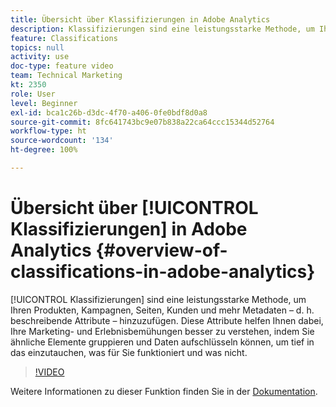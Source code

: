 ```yaml
---
title: Übersicht über Klassifizierungen in Adobe Analytics
description: Klassifizierungen sind eine leistungsstarke Methode, um Ihren Produkten, Kampagnen, Seiten, Kunden und mehr Metadaten – d. h. beschreibende Attribute – hinzuzufügen. Diese Attribute helfen Ihnen dabei, Ihre Marketing- und Erlebnisbemühungen besser zu verstehen, indem Sie ähnliche Elemente gruppieren und Daten aufschlüsseln können, um tief in das einzutauchen, was für Sie funktioniert und was nicht.
feature: Classifications
topics: null
activity: use
doc-type: feature video
team: Technical Marketing
kt: 2350
role: User
level: Beginner
exl-id: bca1c26b-d3dc-4f70-a406-0fe0bdf8d0a8
source-git-commit: 8fc641743bc9e07b838a22ca64ccc15344d52764
workflow-type: ht
source-wordcount: '134'
ht-degree: 100%

---
```


# Übersicht über [!UICONTROL Klassifizierungen] in Adobe Analytics {#overview-of-classifications-in-adobe-analytics}

[!UICONTROL Klassifizierungen] sind eine leistungsstarke Methode, um Ihren Produkten, Kampagnen, Seiten, Kunden und mehr Metadaten – d. h. beschreibende Attribute – hinzuzufügen. Diese Attribute helfen Ihnen dabei, Ihre Marketing- und Erlebnisbemühungen besser zu verstehen, indem Sie ähnliche Elemente gruppieren und Daten aufschlüsseln können, um tief in das einzutauchen, was für Sie funktioniert und was nicht.

>[!VIDEO](https://video.tv.adobe.com/v/16853/?quality=12&learn=on)

Weitere Informationen zu dieser Funktion finden Sie in der [Dokumentation](https://experienceleague.adobe.com/docs/analytics/components/classifications/c-classifications.html?lang=de).
